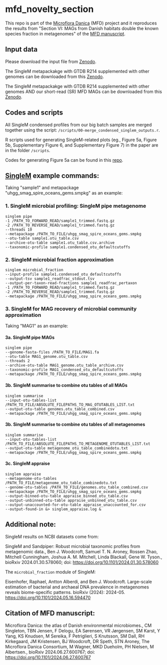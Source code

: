 # mfd_novelty_section
This repo is part of the [Microflora Danica](https://github.com/cmc-aau/mfd_wiki/wiki) (MFD) project and it reproduces the results from "Section VI: MAGs from Danish habitats double the known species fraction in metagenomes" of the [MFD manuscript](https://www.biorxiv.org/content/10.1101/2024.06.27.600767v1).

## Input data
Please download the input file from [Zenodo](). 

The SingleM metapackakge with GTDB R214 supplemented with other genomes can be downloaded from this [Zenodo](https://zenodo.org/records/12741285).

The SingleM metapackakge with GTDB R214 supplemented with other genomes AND our short-read (SR) MFD MAGs can be downloaded from this [Zenodo]().

## Codes and scripts
All SingleM condensed profiles from our big batch samples are merged together using the script: <code>/scripts/00-merge_condensed_singlem_outputs.r</code>. 

R scripts used for generating SingleM-related plots (eg., Figure 5a, Figure 5b, Supplementary Figure 6, and Supplementary Figure 7) in the paper are in the folder <code>/scripts</code>.

Codes for generating Figure 5a can be found in this [repo](https://github.com/cmc-aau/mfd_sr_mags).

## [SingleM](https://github.com/wwood/singlem) example commands: 
Taking "sample1" and metapackage "uhgg_smag_spire_oceans_gems.smpkg" as an example:
### 1. SingleM microbial profiling: SingleM pipe metagenome
```
singlem pipe
-1 /PATH_TO_FORWARD_READ/sample1_trimmed.fastq.gz
-2 /PATH_TO_REVERSE_READ/sample1_trimmed.fastq.gz
--threads 10
--metapackage /PATH_TO_FILE/uhgg_smag_spire_oceans_gems.smpkg
--otu-table sample1.otu_table.csv
--archive-otu-table sample1.otu_table.csv.archive
--taxonomic-profile sample1.condensed_otu_defaultcutoffs
```
### 2. SingleM microbial fraction approximation
```
singlem microbial_fraction
--input-profile sample1.condensed_otu_defaultcutoffs
--output-tsv sample1_readfrac_stdout.tsv
--output-per-taxon-read-fractions sample1_readfrac_pertaxon
-1 /PATH_TO_FORWARD_READ/sample1_trimmed.fastq.gz
-2 /PATH_TO_REVERSE_READ/sample1_trimmed.fastq.gz
--metapackage /PATH_TO_FILE/uhgg_smag_spire_oceans_gems.smpkg
```
### 3. SingleM for MAG recovery of microbial community approximation
Taking "MAG1" as an example:
#### 3a. SingleM pipe MAGs
```
singlem pipe
--genome-fasta-files /PATH_TO_FILE/MAG1.fa
--otu-table MAG1_genome.otu_table.csv
--threads 2
--archive-otu-table MAG1_genome.otu_table_archive.csv
--taxonomic-profile MAG1_condensed_otu_defaultcutoffs
--metapackage /PATH_TO_FILE/uhgg_smag_spire_oceans_gems.smpkg
```
#### 3b. SingleM summarise to combine otu tables of all MAGs
```
singlem summarise
--input-otu-tables-list /PATH_TO_FILE/ABSOLUTE_FILEPATHS_TO_MAG_OTUTABLES_LIST.txt
--output-otu-table genomes.otu_table_combined.csv
--metapackage /PATH_TO_FILE/uhgg_smag_spire_oceans_gems.smpkg
```
#### 3b. SingleM summarise to combine otu tables of all metagenomes
```
singlem summarise
--input-otu-tables-list /PATH_TO_FILE/ABSOLUTE_FILEPATHS_TO_METAGENOME_OTUTABLES_LIST.txt
--output-otu-table metagenome_otu_table_combinedotu.txt
--metapackage /PATH_TO_FILE/uhgg_smag_spire_oceans_gems.smpkg
```
#### 3c. SingleM appraise
```
singlem appraise
--metagenome-otu-tables /PATH_TO_FILE/metagenome_otu_table_combinedotu.txt
--genome-otu-tables /PATH_TO_FILE/genomes.otu_table_combined.csv
--metapackage /PATH_TO_FILE/uhgg_smag_spire_oceans_gems.smpkg
--output-binned-otu-table appraise_binned_otu_table.csv
--output-unbinned-otu-table appraise_unbinned_otu_table.csv
--output-unaccounted-for-otu-table appraise_unaccounted_for.csv
--output-found-in &> singlem_appraise.log &
```
## Additional note:
SingleM results on NCBI datasets come from:

SingleM and Sandpiper: Robust microbial taxonomic profiles from metagenomic data., Ben J. Woodcroft, Samuel T. N. Aroney, Rossen Zhao, Mitchell Cunningham, Joshua A. M. Mitchell, Linda Blackall, Gene W. Tyson., bioRxiv 2024.01.30.578060; doi: https://doi.org/10.1101/2024.01.30.578060

The <code>microbial_fraction</code> module of SingleM:

Eisenhofer, Raphael, Antton Alberdi, and Ben J. Woodcroft. Large-scale estimation of bacterial and archaeal DNA prevalence in metagenomes reveals biome-specific patterns. bioRxiv (2024): 2024-05. https://doi.org/10.1101/2024.05.16.594470

## Citation of MFD manuscript:
Microflora Danica: the atlas of Danish environmental microbiomes., CM Singleton, TBN Jensen, F Delogu, EA Sørensen, VR Jørgensen, SM Karst, Y Yang, KS Knudsen, M Sereika, F Petriglieri, S Knutsson, SM Dall, RH Kirkegaard, JM Kristensen, BJ Woodcroft, DR Speth, STN Aroney, The Microflora Danica Consortium, M Wagner, MKD Dueholm, PH Nielsen, M Albertsen., bioRxiv 2024.06.27.600767; doi: https://doi.org/10.1101/2024.06.27.600767
